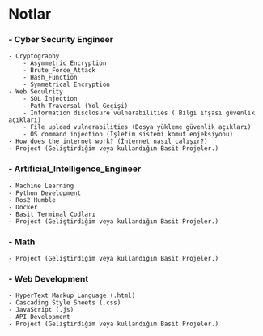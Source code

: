 # Notlar

### - Cyber Security Engineer
    - Cryptography
        - Asymmetric Encryption
        - Brute_Force_Attack
        - Hash_Function
        - Symmetrical Encryption
    - Web Seculrity
        - SQL İnjection
        - Path Traversal (Yol Geçişi)
        - Information disclosure vulnerabilities ( Bilgi ifşası güvenlik açıkları)
        - File upload vulnerabilities (Dosya yükleme güvenlik açıkları)
        - OS command injection (İşletim sistemi komut enjeksiyonu)
    - How does the internet work? (İnternet nasıl calışır?)
    - Project (Geliştirdiğim veya kullandığım Basit Projeler.)
### - Artificial_Intelligence_Engineer
    - Machine Learning
    - Python Development
    - Ros2 Humble
    - Docker
    - Basit Terminal Codları
    - Project (Geliştirdiğim veya kullandığım Basit Projeler.)
### - Math
    - Project (Geliştirdiğim veya kullandığım Basit Projeler.)
### - Web Development
    - HyperText Markup Language (.html)
    - Cascading Style Sheets (.css)
    - JavaScript (.js)
    - API Development
    - Project (Geliştirdiğim veya kullandığım Basit Projeler.)